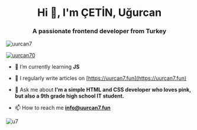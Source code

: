 <h1 align="center">Hi 👋, I'm ÇETİN, Uğurcan</h1>
<h3 align="center">A passionate frontend developer from Turkey</h3>

<p align="left"> <img src="https://komarev.com/ghpvc/?username=uurcan7&label=Profile%20views&color=f76394&style=flat" alt="uurcan7" /> </p>

<p align="left"> <a href="https://twitter.com/uurcan70" target="blank"><img src="https://img.shields.io/twitter/follow/uurcan70?logo=twitter&style=for-the-badge" alt="uurcan70" /></a> </p>

- 🌱 I’m currently learning **JS**

- 📝 I regularly write articles on [https://uurcan7.fun](https://uurcan7.fun)

- 💬 Ask me about **I'm a simple HTML and CSS developer who loves pink, but also a 9th grade
high school IT student.**

- 📫 How to reach me **info@uurcan7.fun**


![u7](https://m.uurcan7.fun/u7bg.webp)

